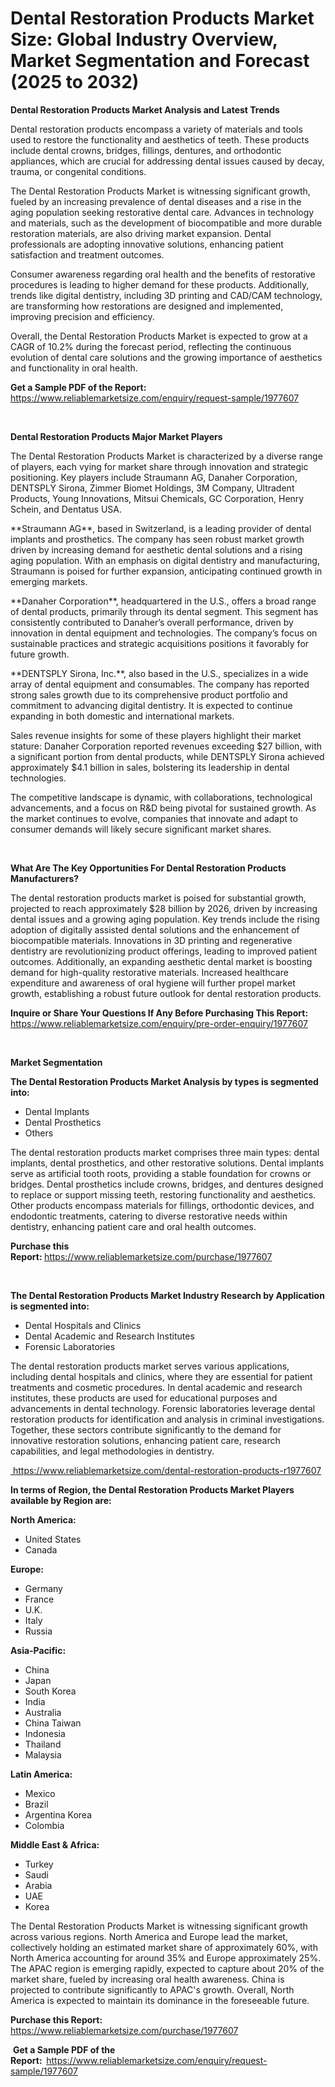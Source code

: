 <p><h1>Dental Restoration Products Market Size: Global Industry Overview, Market Segmentation and Forecast (2025 to 2032)</h1></p><p><strong>Dental Restoration Products Market Analysis and Latest Trends</strong></p>
<p><p>Dental restoration products encompass a variety of materials and tools used to restore the functionality and aesthetics of teeth. These products include dental crowns, bridges, fillings, dentures, and orthodontic appliances, which are crucial for addressing dental issues caused by decay, trauma, or congenital conditions. </p><p>The Dental Restoration Products Market is witnessing significant growth, fueled by an increasing prevalence of dental diseases and a rise in the aging population seeking restorative dental care. Advances in technology and materials, such as the development of biocompatible and more durable restoration materials, are also driving market expansion. Dental professionals are adopting innovative solutions, enhancing patient satisfaction and treatment outcomes.</p><p>Consumer awareness regarding oral health and the benefits of restorative procedures is leading to higher demand for these products. Additionally, trends like digital dentistry, including 3D printing and CAD/CAM technology, are transforming how restorations are designed and implemented, improving precision and efficiency. </p><p>Overall, the Dental Restoration Products Market is expected to grow at a CAGR of 10.2% during the forecast period, reflecting the continuous evolution of dental care solutions and the growing importance of aesthetics and functionality in oral health.</p></p>
<p><strong>Get a Sample PDF of the Report:&nbsp;</strong> <a href="https://www.reliablemarketsize.com/enquiry/request-sample/1977607?utm_campaign=3324&utm_medium=2&utm_source=Github&utm_content=ia&utm_term=13042025&utm_id=dental-restoration-products">https://www.reliablemarketsize.com/enquiry/request-sample/1977607</a></p>
<p>&nbsp;</p>
<p><strong>Dental Restoration Products Major Market Players</strong></p>
<p><p>The Dental Restoration Products Market is characterized by a diverse range of players, each vying for market share through innovation and strategic positioning. Key players include Straumann AG, Danaher Corporation, DENTSPLY Sirona, Zimmer Biomet Holdings, 3M Company, Ultradent Products, Young Innovations, Mitsui Chemicals, GC Corporation, Henry Schein, and Dentatus USA.</p><p>**Straumann AG**, based in Switzerland, is a leading provider of dental implants and prosthetics. The company has seen robust market growth driven by increasing demand for aesthetic dental solutions and a rising aging population. With an emphasis on digital dentistry and manufacturing, Straumann is poised for further expansion, anticipating continued growth in emerging markets.</p><p>**Danaher Corporation**, headquartered in the U.S., offers a broad range of dental products, primarily through its dental segment. This segment has consistently contributed to Danaher’s overall performance, driven by innovation in dental equipment and technologies. The company’s focus on sustainable practices and strategic acquisitions positions it favorably for future growth.</p><p>**DENTSPLY Sirona, Inc.**, also based in the U.S., specializes in a wide array of dental equipment and consumables. The company has reported strong sales growth due to its comprehensive product portfolio and commitment to advancing digital dentistry. It is expected to continue expanding in both domestic and international markets.</p><p>Sales revenue insights for some of these players highlight their market stature: Danaher Corporation reported revenues exceeding $27 billion, with a significant portion from dental products, while DENTSPLY Sirona achieved approximately $4.1 billion in sales, bolstering its leadership in dental technologies.</p><p>The competitive landscape is dynamic, with collaborations, technological advancements, and a focus on R&D being pivotal for sustained growth. As the market continues to evolve, companies that innovate and adapt to consumer demands will likely secure significant market shares.</p></p>
<p>&nbsp;</p>
<p><strong>What Are The Key Opportunities For Dental Restoration Products Manufacturers?</strong></p>
<p><p>The dental restoration products market is poised for substantial growth, projected to reach approximately $28 billion by 2026, driven by increasing dental issues and a growing aging population. Key trends include the rising adoption of digitally assisted dental solutions and the enhancement of biocompatible materials. Innovations in 3D printing and regenerative dentistry are revolutionizing product offerings, leading to improved patient outcomes. Additionally, an expanding aesthetic dental market is boosting demand for high-quality restorative materials. Increased healthcare expenditure and awareness of oral hygiene will further propel market growth, establishing a robust future outlook for dental restoration products.</p></p>
<p><strong>Inquire or Share Your Questions If Any Before Purchasing This Report:</strong> <a href="https://www.reliablemarketsize.com/enquiry/pre-order-enquiry/1977607?utm_campaign=3324&utm_medium=2&utm_source=Github&utm_content=ia&utm_term=13042025&utm_id=dental-restoration-products">https://www.reliablemarketsize.com/enquiry/pre-order-enquiry/1977607</a></p>
<p>&nbsp;</p>
<p><strong>Market Segmentation</strong></p>
<p><strong>The Dental Restoration Products Market Analysis by types is segmented into:</strong></p>
<p><ul><li>Dental Implants</li><li>Dental Prosthetics</li><li>Others</li></ul></p>
<p><p>The dental restoration products market comprises three main types: dental implants, dental prosthetics, and other restorative solutions. Dental implants serve as artificial tooth roots, providing a stable foundation for crowns or bridges. Dental prosthetics include crowns, bridges, and dentures designed to replace or support missing teeth, restoring functionality and aesthetics. Other products encompass materials for fillings, orthodontic devices, and endodontic treatments, catering to diverse restorative needs within dentistry, enhancing patient care and oral health outcomes.</p></p>
<p><strong>Purchase this Report:&nbsp;</strong><a href="https://www.reliablemarketsize.com/purchase/1977607?utm_campaign=3324&utm_medium=2&utm_source=Github&utm_content=ia&utm_term=13042025&utm_id=dental-restoration-products">https://www.reliablemarketsize.com/purchase/1977607</a></p>
<p>&nbsp;</p>
<p><strong>The Dental Restoration Products Market Industry Research by Application is segmented into:</strong></p>
<p><ul><li>Dental Hospitals and Clinics</li><li>Dental Academic and Research Institutes</li><li>Forensic Laboratories</li></ul></p>
<p><p>The dental restoration products market serves various applications, including dental hospitals and clinics, where they are essential for patient treatments and cosmetic procedures. In dental academic and research institutes, these products are used for educational purposes and advancements in dental technology. Forensic laboratories leverage dental restoration products for identification and analysis in criminal investigations. Together, these sectors contribute significantly to the demand for innovative restoration solutions, enhancing patient care, research capabilities, and legal methodologies in dentistry.</p></p>
<p><a href="https://www.reliablemarketsize.com/dental-restoration-products-r1977607?utm_campaign=3324&utm_medium=2&utm_source=Github&utm_content=ia&utm_term=13042025&utm_id=dental-restoration-products">&nbsp;https://www.reliablemarketsize.com/dental-restoration-products-r1977607</a></p>
<p><strong>In terms of Region, the Dental Restoration Products Market Players available by Region are:</strong></p>
<p>
    <p> <strong> North America: </strong>
        <ul>
            <li>United States</li>
            <li>Canada</li>
        </ul>
        </p> 
    <p> <strong> Europe: </strong>
        <ul>
            <li>Germany</li>
            <li>France</li>
            <li>U.K.</li>
            <li>Italy</li>
            <li>Russia</li>
        </ul>
        </p> 
    <p> <strong> Asia-Pacific: </strong>
        <ul>
            <li>China</li>
            <li>Japan</li>
            <li>South Korea</li>
            <li>India</li>
            <li>Australia</li>
            <li>China Taiwan</li>
            <li>Indonesia</li>
            <li>Thailand</li>
            <li>Malaysia</li>
        </ul>
        </p> 
    <p> <strong> Latin America: </strong>
        <ul>
            <li>Mexico</li>
            <li>Brazil</li>
            <li>Argentina Korea</li>
            <li>Colombia</li>
        </ul>
        </p> 
    <p> <strong> Middle East & Africa: </strong>
        <ul>
            <li>Turkey</li>
            <li>Saudi</li>
            <li>Arabia</li>
            <li>UAE</li>
            <li>Korea</li>
        </ul>
    </p>
    </p>
<p><p>The Dental Restoration Products Market is witnessing significant growth across various regions. North America and Europe lead the market, collectively holding an estimated market share of approximately 60%, with North America accounting for around 35% and Europe approximately 25%. The APAC region is emerging rapidly, expected to capture about 20% of the market share, fueled by increasing oral health awareness. China is projected to contribute significantly to APAC's growth. Overall, North America is expected to maintain its dominance in the foreseeable future.</p></p>
<p><strong>Purchase this Report: </strong><a href="https://www.reliablemarketsize.com/purchase/1977607?utm_campaign=3324&utm_medium=2&utm_source=Github&utm_content=ia&utm_term=13042025&utm_id=dental-restoration-products">https://www.reliablemarketsize.com/purchase/1977607</a></p>
<p>&nbsp;<strong>Get a Sample PDF of the Report:&nbsp;&nbsp;</strong><a href="https://www.reliablemarketsize.com/enquiry/request-sample/1977607?utm_campaign=3324&utm_medium=2&utm_source=Github&utm_content=ia&utm_term=13042025&utm_id=dental-restoration-products">https://www.reliablemarketsize.com/enquiry/request-sample/1977607</a></p>
<p><strong></strong></p>
<p><p></p><p></p><p></p></p>